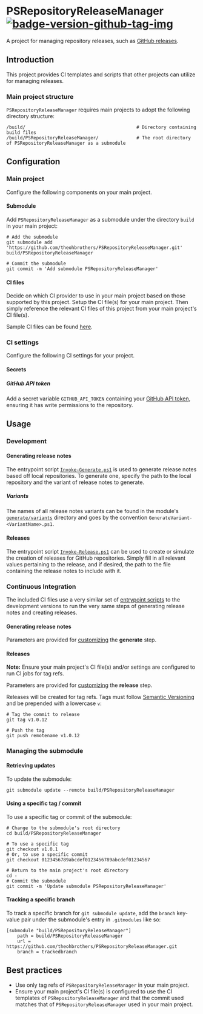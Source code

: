 # PSRepositoryReleaseManager [![badge-version-github-tag-img][]][badge-version-github-tag-src]

[badge-version-github-tag-img]: https://img.shields.io/github/v/tag/theohbrothers/PSRepositoryReleaseManager?style=flat-square
[badge-version-github-tag-src]: https://github.com/theohbrothers/PSRepositoryReleaseManager/releases

A project for managing repository releases, such as [GitHub releases](https://help.github.com/en/articles/about-releases).

## Introduction

This project provides CI templates and scripts that other projects can utilize for managing releases.

### Main project structure

`PSRepositoryReleaseManager` requires main projects to adopt the following directory structure:

```shell
/build/                                         # Directory containing build files
/build/PSRepositoryReleaseManager/              # The root directory of PSRepositoryReleaseManager as a submodule
```

## Configuration

### Main project

Configure the following components on your main project.

#### Submodule

Add `PSRepositoryReleaseManager` as a submodule under the directory `build` in your main project:

```shell
# Add the submodule
git submodule add 'https://github.com/theohbrothers/PSRepositoryReleaseManager.git' build/PSRepositoryReleaseManager

# Commit the submodule
git commit -m 'Add submodule PSRepositoryReleaseManager'
```

#### CI files

Decide on which CI provider to use in your main project based on those supported by this project. Setup the CI file(s) for your main project. Then simply reference the relevant CI files of this project from your main project's CI file(s).

Sample CI files can be found [here](docs/samples/ci).

### CI settings

Configure the following CI settings for your project.

#### Secrets

##### GitHub API token

Add a secret variable `GITHUB_API_TOKEN` containing your [GitHub API token](https://help.github.com/en/articles/creating-a-personal-access-token-for-the-command-line), ensuring it has write permissions to the repository.

## Usage

### Development

#### Generating release notes

The entrypoint script [`Invoke-Generate.ps1`](src/scripts/dev/Invoke-Generate.ps1) is used to generate release notes based off local repositories. To generate one, specify the path to the local repository and the variant of release notes to generate.

##### Variants

The names of all release notes variants can be found in the module's [`generate/variants`](src/PSRepositoryReleaseManager/generate/variants) directory and goes by the convention `GenerateVariant-<VariantName>.ps1`.

#### Releases

The entrypoint script [`Invoke-Release.ps1`](src/scripts/dev/Invoke-Release.ps1) can be used to create or simulate the creation of releases for GitHub repositories. Simply fill in all relevant values pertaining to the release, and if desired, the path to the file containing the release notes to include with it.

### Continuous Integration

The included CI files use a very similar set of [entrypoint scripts](src/scripts/ci) to the development versions to run the very same steps of generating release notes and creating releases.

#### Generating release notes

Parameters are provided for [customizing](docs/samples/ci/azure-pipelines/generate) the **generate** step.

#### Releases

**Note:** Ensure your main project's CI file(s) and/or settings are configured to run CI jobs for tag refs.

Parameters are provided for [customizing](docs/samples/ci/azure-pipelines/release) the **release** step.

Releases will be created for tag refs. Tags must follow [Semantic Versioning](https://semver.org/) and be prepended with a lowercase `v`:

```shell
# Tag the commit to release
git tag v1.0.12

# Push the tag
git push remotename v1.0.12
```

### Managing the submodule

#### Retrieving updates

To update the submodule:

```shell
git submodule update --remote build/PSRepositoryReleaseManager
```

#### Using a specific tag / commit

To use a specific tag or commit of the submodule:

```shell
# Change to the submodule's root directory
cd build/PSRepositoryReleaseManager

# To use a specific tag
git checkout v1.0.1
# Or, to use a specific commit
git checkout 0123456789abcdef0123456789abcdef01234567

# Return to the main project's root directory
cd -
# Commit the submodule
git commit -m 'Update submodule PSRepositoryReleaseManager'
```

#### Tracking a specific branch

To track a specific branch for  `git submodule update`, add the `branch` key-value pair under the submodule's entry in `.gitmodules` like so:

```shell
[submodule "build/PSRepositoryReleaseManager"]
	path = build/PSRepositoryReleaseManager
	url = https://github.com/theohbrothers/PSRepositoryReleaseManager.git
	branch = trackedbranch
```

## Best practices

- Use only tag refs of `PSRepositoryReleaseManager` in your main project.
- Ensure your main project's CI file(s) is configured to use the CI templates of `PSRepositoryReleaseManager` and that the commit used matches that of `PSRepositoryReleaseManager` used in your main project.
